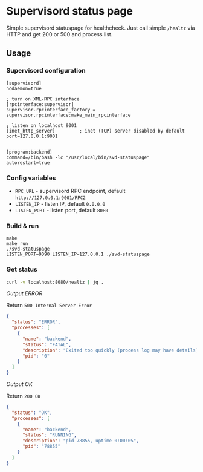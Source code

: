 # Supervisord status page

Simple supervisord statuspage for healthcheck. Just call simple `/healtz` via HTTP and get 200 or 500 and process list.

## Usage

### Supervisord configuration

```
[supervisord]
nodaemon=true

; turn on XML-RPC interface
[rpcinterface:supervisor]
supervisor.rpcinterface_factory = supervisor.rpcinterface:make_main_rpcinterface

; listen on localhost 9001
[inet_http_server]         ; inet (TCP) server disabled by default
port=127.0.0.1:9001


[program:backend]
command=/bin/bash -lc "/usr/local/bin/svd-statuspage"
autorestart=true
```

### Config variables

* `RPC_URL` - supervisord RPC endpoint, default `http://127.0.0.1:9001/RPC2`
* `LISTEN_IP` - listen IP, default `0.0.0.0`
* `LISTEN_PORT` - listen port, default `8080`

### Build & run

```
make
make run
./svd-statuspage
LISTEN_PORT=9090 LISTEN_IP=127.0.0.1 ./svd-statuspage
```

### Get status

```bash
curl -v localhost:8080/healtz | jq .
```

*Output ERROR*

Return `500 Internal Server Error`

```json
{
  "status": "ERROR",
  "processes": [
    {
      "name": "backend",
      "status": "FATAL",
      "description": "Exited too quickly (process log may have details)",
      "pid": "0"
    }
  ]
}
```

*Output OK* 

Return `200 OK`

```json
{
  "status": "OK",
  "processes": [
    {
      "name": "backend",
      "status": "RUNNING",
      "description": "pid 78855, uptime 0:00:05",
      "pid": "78855"
    }
  ]
}
```
